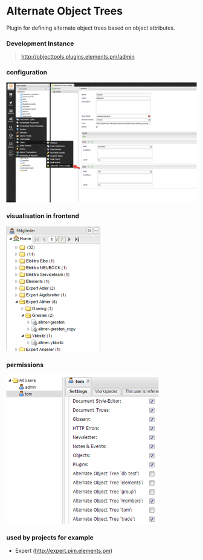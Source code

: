  # Alternate Object Trees
 
 Plugin for defining alternate object trees based on object attributes. 
 
 
 ### Development Instance
 > http://objecttools.plugins.elements.pm/admin
 
 
 ### configuration
 ![Config](readme/img/config.png)
 
 ### visualisation in frontend
 ![visualisation](readme/img/visualisation.png) 
  
 ### permissions
 ![permissions](readme/img/permissions.png)
 
 
 
### used by projects for example
- Expert (http://expert.pim.elements.pm)